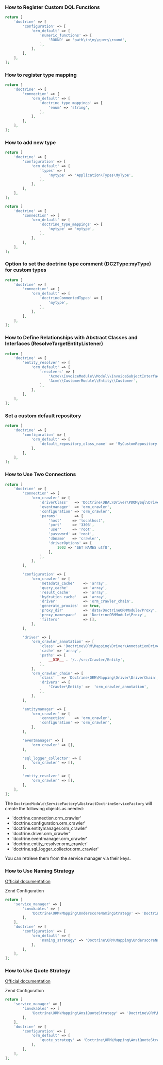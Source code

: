 ### How to Register Custom DQL Functions

```php
return [
    'doctrine' => [
        'configuration' => [
            'orm_default' => [
                'numeric_functions' => [
                    'ROUND' => 'path\to\my\query\round',
                ],
            ],
        ],
    ],
];
```

### How to register type mapping

```php
return [
    'doctrine' => [
        'connection' => [
            'orm_default' => [
                'doctrine_type_mappings' => [
                    'enum' => 'string',
                ],
            ],
        ],
    ],
];
```

### How to add new type

```php
return [
    'doctrine' => [
        'configuration' => [
            'orm_default' => [
                'types' => [
                    'mytype' => 'Application\Types\MyType',
                ],
            ],
        ],
    ],
];
```

```php
return [
    'doctrine' => [
        'connection' => [
            'orm_default' => [
                'doctrine_type_mappings' => [
                    'mytype' => 'mytype',
                ],
            ],
        ],
    ],
];
```

### Option to set the doctrine type comment (DC2Type:myType) for custom types

```php
return [
    'doctrine' => [
        'connection' => [
            'orm_default' => [
                'doctrineCommentedTypes' => [
                    'mytype',
                ],
            ],
        ],
    ],
];
```

### How to Define Relationships with Abstract Classes and Interfaces (ResolveTargetEntityListener)

```php
return [
    'doctrine' => [
        'entity_resolver' => [
            'orm_default' => [
                'resolvers' => [
                    'Acme\\InvoiceModule\\Model\\InvoiceSubjectInterface',
                    'Acme\\CustomerModule\\Entity\\Customer',
                ],
            ],
        ],
    ],
];
```

### Set a custom default repository

```php
return [
    'doctrine' => [
        'configuration' => [
            'orm_default' => [
                'default_repository_class_name' => 'MyCustomRepository',
            ],
        ],
    ],
];
```

### How to Use Two Connections

```php
return [
    'doctrine' => [
        'connection' => [
            'orm_crawler' => [
                'driverClass'   => 'Doctrine\DBAL\Driver\PDOMySql\Driver',
                'eventmanager'  => 'orm_crawler',
                'configuration' => 'orm_crawler',
                'params'        => [
                    'host'     => 'localhost',
                    'port'     => '3306',
                    'user'     => 'root',
                    'password' => 'root',
                    'dbname'   => 'crawler',
                    'driverOptions' => [
                        1002 => 'SET NAMES utf8',
                    ],
                ],
            ],
        ],

        'configuration' => [
            'orm_crawler' => [
                'metadata_cache'    => 'array',
                'query_cache'       => 'array',
                'result_cache'      => 'array',
                'hydration_cache'   => 'array',
                'driver'            => 'orm_crawler_chain',
                'generate_proxies'  => true,
                'proxy_dir'         => 'data/DoctrineORMModule/Proxy',
                'proxy_namespace'   => 'DoctrineORMModule\Proxy',
                'filters'           => [],
            ],
        ],

        'driver' => [
            'orm_crawler_annotation' => [
                'class' => 'Doctrine\ORM\Mapping\Driver\AnnotationDriver',
                'cache' => 'array',
                'paths' => [
                    __DIR__ . '/../src/Crawler/Entity',
                ],
            ],
            'orm_crawler_chain' => [
                'class'   => 'Doctrine\ORM\Mapping\Driver\DriverChain',
                'drivers' => [
                    'Crawler\Entity' =>  'orm_crawler_annotation',
                ],
            ],
        ],

        'entitymanager' => [
            'orm_crawler' => [
                'connection'    => 'orm_crawler',
                'configuration' => 'orm_crawler',
            ],
        ],

        'eventmanager' => [
            'orm_crawler' => [],
        ],

        'sql_logger_collector' => [
            'orm_crawler' => [],
        ],

        'entity_resolver' => [
            'orm_crawler' => [],
        ],
    ],
];
```

The `DoctrineModule\ServiceFactory\AbstractDoctrineServiceFactory` will create the following objects as needed:
* 'doctrine.connection.orm_crawler'
* 'doctrine.configuration.orm_crawler'
* 'doctrine.entitymanager.orm_crawler'
* 'doctrine.driver.orm_crawler'
* 'doctrine.eventmanager.orm_crawler'
* 'doctrine.entity_resolver.orm_crawler'
* 'doctrine.sql_logger_collector.orm_crawler'

You can retrieve them from the service manager via their keys.

### How to Use Naming Strategy

[Official documentation](https://www.doctrine-project.org/projects/doctrine-orm/en/2.6/reference/namingstrategy.html)

Zend Configuration

```php
return [
    'service_manager' => [
        'invokables' => [
            'Doctrine\ORM\Mapping\UnderscoreNamingStrategy' => 'Doctrine\ORM\Mapping\UnderscoreNamingStrategy',
        ],
    ],
    'doctrine' => [
        'configuration' => [
            'orm_default' => [
                'naming_strategy' => 'Doctrine\ORM\Mapping\UnderscoreNamingStrategy',
            ],
        ],
    ],
];
```

### How to Use Quote Strategy

[Official documentation](https://www.doctrine-project.org/projects/doctrine-orm/en/2.6/reference/basic-mapping.html#quoting-reserved-words)

Zend Configuration

```php
return [
    'service_manager' => [
        'invokables' => [
            'Doctrine\ORM\Mapping\AnsiQuoteStrategy' => 'Doctrine\ORM\Mapping\AnsiQuoteStrategy',
        ],
    ],
    'doctrine' => [
        'configuration' => [
            'orm_default' => [
                'quote_strategy' => 'Doctrine\ORM\Mapping\AnsiQuoteStrategy',
            ],
        ],
    ],
];
```
